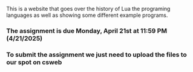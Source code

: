 This is a website that goes over the history of Lua the programing languages as well as showing some different example programs.
### The assignment is due Monday, April 21st at 11:59 PM (4/21/2025)
### To submit the assignment we just need to upload the files to our spot on csweb
